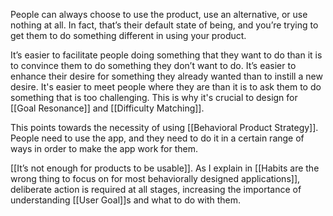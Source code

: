 People can always choose to use the product, use an alternative, or use nothing at all. In fact, that’s their default state of being, and you’re trying to get them to do something different in using your product.

It’s easier to facilitate people doing something that they want to do than it is to convince them to do something they don’t want to do. It’s easier to enhance their desire for something they already wanted than to instill a new desire. It's easier to meet people where they are than it is to ask them to do something that is too challenging. This is why it's crucial to design for [[Goal Resonance]] and [[Difficulty Matching]].

This points towards the necessity of using [[Behavioral Product Strategy]]. People need to use the app, and they need to do it in a certain range of ways in order to make the app work for them. 

[[It’s not enough for products to be usable]].  As I explain in [[Habits are the wrong thing to focus on for most behaviorally designed applications]], deliberate action is required at all stages, increasing the importance of understanding [[User Goal]]s and what to do with them.
